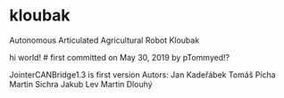 # kloubak
Autonomous Articulated Agricultural Robot Kloubak

hi world! # first committed on May 30, 2019 by pTommyed!?


JointerCANBridge1.3 is first version
Autors:
Jan Kadeřábek
Tomáš Pícha
Martin Sichra
Jakub Lev
Martin Dlouhý

